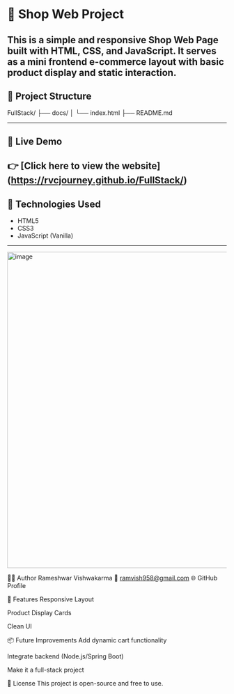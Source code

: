 # 🛒 Shop Web Project

This is a simple and responsive **Shop Web Page** built with HTML, CSS, and JavaScript. 
It serves as a mini frontend e-commerce layout with basic product display and static interaction.
---

## 📂 Project Structure

FullStack/
├── docs/
│ └── index.html
├── README.md

---

## 🚀 Live Demo

👉 [Click here to view the website] (https://rvcjourney.github.io/FullStack/)
---

## 🧰 Technologies Used

- HTML5
- CSS3
- JavaScript (Vanilla)
---

<img width="1366" height="726" alt="image" src="https://github.com/user-attachments/assets/661d0a5f-b8aa-41d6-bbf9-2e0a5f73e9f6" />


👨‍💻 Author
Rameshwar Vishwakarma
📧 ramvish958@gmail.com
🌐 GitHub Profile

📌 Features
Responsive Layout

Product Display Cards

Clean UI

📦 Future Improvements
Add dynamic cart functionality

Integrate backend (Node.js/Spring Boot)

Make it a full-stack project

📜 License
This project is open-source and free to use.

